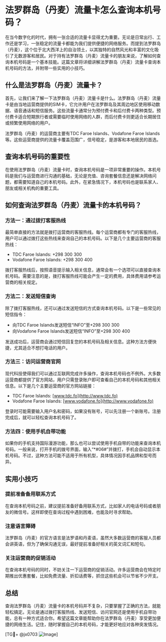 # 法罗群岛（丹麦）流量卡怎么查询本机号码？

在当今数字化的时代，拥有一张合适的流量卡显得尤为重要。无论是日常出行、工作还是学习，一张稳定的流量卡都能为我们提供便捷的网络服务。而提到法罗群岛（丹麦），这个位于北大西洋上的自治领土，以其独特的自然风光和丰富的文化吸引了无数游客和居民。对于持有法罗群岛（丹麦）流量卡的朋友来说，了解如何查询本机号码是一个基本技能。这篇文章将详细讲解法罗群岛（丹麦）流量卡查询本机号码的方法，并附带一些实用的小技巧。

## 什么是法罗群岛（丹麦）流量卡？

首先，让我们来了解一下法罗群岛（丹麦）流量卡是什么。法罗群岛（丹麦）流量卡是由当地运营商提供的SIM卡，它允许用户在法罗群岛及其周边地区使用移动数据、语音通话和短信服务。这些流量卡通常分为预付费卡和后付费卡两种类型。预付费卡适合短期旅行者或需要临时使用网络的人群，而后付费卡则更适合长期居住或频繁使用网络的用户。

法罗群岛（丹麦）的运营商主要有TDC Faroe Islands、Vodafone Faroe Islands等。这些运营商提供的流量卡覆盖范围广，信号稳定，是游客和本地居民的首选。

## 查询本机号码的重要性

在使用法罗群岛（丹麦）流量卡时，查询本机号码是一项非常重要的操作。本机号码是我们与运营商进行沟通的基础，无论是充值、咨询套餐信息还是解决网络问题，都需要知道自己的本机号码。此外，在紧急情况下，本机号码也是联系家人、朋友或相关机构的重要工具。

## 如何查询法罗群岛（丹麦）流量卡的本机号码？

### 方法一：通过拨打客服热线

最简单直接的方法就是拨打运营商的客服热线。每个运营商都有专门的客服热线，用户可以通过拨打这些热线来查询自己的本机号码。以下是几个主要运营商的客服热线：

- TDC Faroe Islands: +298 300 300
- Vodafone Faroe Islands: +298 300 400

拨打客服热线后，按照语音提示输入相关信息，通常会有一个选项可以直接查询本机号码。需要注意的是，拨打客服热线可能会产生一定的费用，具体费用请参考运营商的相关规定。

### 方法二：发送短信查询

除了拨打客服热线，还可以通过发送短信的方式查询本机号码。以下是一些常见的短信指令：

- 向TDC Faroe Islands发送短信“INFO”至+298 300 300
- 向Vodafone Faroe Islands发送短信“INFO”至+298 300 400

发送成功后，运营商会通过短信回复您的本机号码及相关信息。这种方法方便快捷，尤其适合不想打电话的用户。

### 方法三：访问运营商官网

现代科技使得我们可以通过互联网完成许多操作，查询本机号码也不例外。大多数运营商都提供了官方网站，用户只需登录账户即可查看自己的本机号码和其他相关信息。以下是几个主要运营商的官方网站链接：

- TDC Faroe Islands: [www.tdc.fo](http://www.tdc.fo)
- Vodafone Faroe Islands: [www.vodafone.fo](http://www.vodafone.fo)

登录时可能需要输入用户名和密码，如果没有账号，可以先注册一个新账号。注册完成后，就可以轻松查询本机号码了。

### 方法四：使用手机自带功能

如果你的手机支持国际漫游功能，那么也可以尝试使用手机自带的功能来查询本机号码。一般来说，打开手机的拨号界面，输入“*#06#”并拨打，手机会自动显示本机号码。不过，这种方法可能不适用于所有机型，具体情况因手机品牌和型号而异。

## 实用小技巧

### 提前准备备用联系方式

在查询本机号码之前，建议提前准备好备用联系方式，比如家人的电话号码或者朋友的微信号。这样即使在查询过程中遇到困难，也能及时寻求帮助。

### 注意语言障碍

法罗群岛（丹麦）的官方语言是法罗语和丹麦语，虽然大多数运营商的客服人员都会讲英语，但为了确保沟通无误，最好提前准备好相关的英文词汇和短句。

### 关注运营商的促销活动

在查询本机号码的同时，不妨关注一下运营商的促销活动。许多运营商会在特定时期推出优惠套餐，比如免费流量、折扣话费等，抓住这些机会可以节省不少开支。

## 总结

查询法罗群岛（丹麦）流量卡的本机号码并不复杂，只要掌握了正确的方法，就能轻松搞定。无论是通过拨打客服热线、发送短信、访问官网还是使用手机自带功能，总有一种方式适合你。希望这篇文章能帮助你在法罗群岛（丹麦）享受更加便捷的网络生活。记住，随时掌握自己的本机号码，才能更好地应对各种突发情况。

[TG💪+ @jx0703 ![Image](https://github.com/user-attachments/assets/dbca1d08-cadb-493c-b0ec-ad6f7a83f270)]